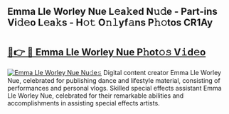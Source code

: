 ## Emma Lle Worley Nue L𝚎a𝚔ed N𝚞𝚍e - Part-ins Vi𝚍𝚎o L𝚎a𝚔s - H𝚘𝚝 O𝚗𝚕yf𝚊ns P𝚑𝚘tos CR1Ay

# <h2><a href="http://kf351a.oniu.top/?m=Emma+Lle+Worley+Nue">🔗👉 🔴 Emma Lle Worley Nue P𝚑ot𝚘𝚜 V𝚒d𝚎o</a></h2>

[![Emma Lle Worley Nue Nu𝚍e𝚜](https://i.imgur.com/0qMVB7G.gif)](http://kf351a.oniu.top/?m=Emma+Lle+Worley+Nue)
Digital content creator Emma Lle Worley Nue, celebrated for publishing dance and lifestyle material, consisting of performances and personal vlogs. Skilled special effects assistant Emma Lle Worley Nue, celebrated for their remarkable abilities and accomplishments in assisting special effects artists.  
